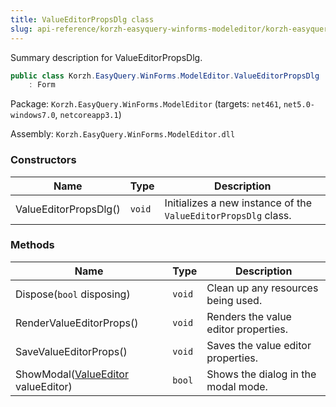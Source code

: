```yaml
---
title: ValueEditorPropsDlg class
slug: api-reference/korzh-easyquery-winforms-modeleditor/korzh-easyquery-winforms-modeleditor-namespace/valueeditorpropsdlg-class
---
```



Summary description for ValueEditorPropsDlg.
```csharp
public class Korzh.EasyQuery.WinForms.ModelEditor.ValueEditorPropsDlg
    : Form

```
Package: `Korzh.EasyQuery.WinForms.ModelEditor` (targets: `net461`, `net5.0-windows7.0`, `netcoreapp3.1`)

Assembly: `Korzh.EasyQuery.WinForms.ModelEditor.dll`

### Constructors

| Name | Type | Description | 
| --- | --- | --- | 
| ValueEditorPropsDlg() | `void` | Initializes a new instance of the `ValueEditorPropsDlg` class. | 


### Methods

| Name | Type | Description | 
| --- | --- | --- | 
| Dispose(`bool` disposing) | `void` | Clean up any resources being used. | 
| RenderValueEditorProps() | `void` | Renders the value editor properties. | 
| SaveValueEditorProps() | `void` | Saves the value editor properties. | 
| ShowModal([ValueEditor](/api-reference/easydata-core/easydata-namespace/valueeditor-class) valueEditor) | `bool` | Shows the dialog in the modal mode. |